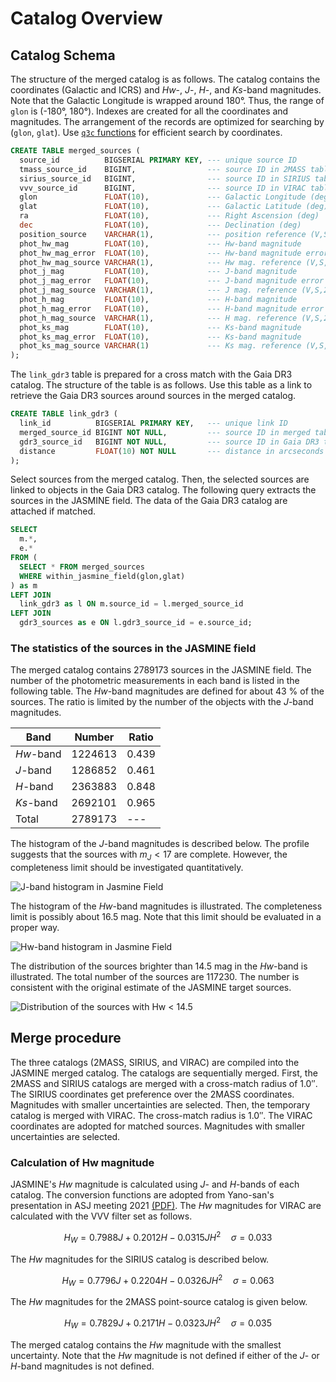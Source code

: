 # Catalog Overview
## Catalog Schema

The structure of the merged catalog is as follows. The catalog contains the coordinates (Galactic and ICRS) and _Hw_-, _J_-, _H_-, and _Ks_-band magnitudes. Note that the Galactic Longitude is wrapped around 180&deg;. Thus, the range of `glon` is (-180&deg;, 180&deg;). Indexes are created for all the coordinates and magnitudes. The arrangement of the records are optimized for searching by (`glon`, `glat`). Use [`q3c` functions][q3c] for efficient search by coordinates.

[q3c]: https://github.com/segasai/q3c

``` sql
CREATE TABLE merged_sources (
  source_id          BIGSERIAL PRIMARY KEY, --- unique source ID
  tmass_source_id    BIGINT,                --- source ID in 2MASS table
  sirius_source_id   BIGINT,                --- source ID in SIRIUS table
  vvv_source_id      BIGINT,                --- source ID in VIRAC table
  glon               FLOAT(10),             --- Galactic Longitude (deg)
  glat               FLOAT(10),             --- Galactic Latitude (deg)
  ra                 FLOAT(10),             --- Right Ascension (deg)
  dec                FLOAT(10),             --- Declination (deg)
  position_source    VARCHAR(1),            --- position reference (V,S,2)
  phot_hw_mag        FLOAT(10),             --- Hw-band magnitude
  phot_hw_mag_error  FLOAT(10),             --- Hw-band magnitude error
  phot_hw_mag_source VARCHAR(1),            --- Hw mag. reference (V,S,2)
  phot_j_mag         FLOAT(10),             --- J-band magnitude
  phot_j_mag_error   FLOAT(10),             --- J-band magnitude error
  phot_j_mag_source  VARCHAR(1),            --- J mag. reference (V,S,2)
  phot_h_mag         FLOAT(10),             --- H-band magnitude
  phot_h_mag_error   FLOAT(10),             --- H-band magnitude error
  phot_h_mag_source  VARCHAR(1),            --- H mag. reference (V,S,2)
  phot_ks_mag        FLOAT(10),             --- Ks-band magnitude
  phot_ks_mag_error  FLOAT(10),             --- Ks-band magnitude
  phot_ks_mag_source VARCHAR(1)             --- Ks mag. reference (V,S,2)
);
```

The `link_gdr3` table is prepared for a cross match with the Gaia DR3 catalog. The structure of the table is as follows. Use this table as a link to retrieve the Gaia DR3 sources around sources in the merged catalog.

``` sql
CREATE TABLE link_gdr3 (
  link_id          BIGSERIAL PRIMARY KEY,   --- unique link ID
  merged_source_id BIGINT NOT NULL,         --- source ID in merged table
  gdr3_source_id   BIGINT NOT NULL,         --- source ID in Gaia DR3 table
  distance         FLOAT(10) NOT NULL       --- distance in arcseconds
);
```

Select sources from the merged catalog. Then, the selected sources are linked to objects in the Gaia DR3 catalog. The following query extracts the sources in the JASMINE field. The data of the Gaia DR3 catalog are attached if matched.

``` sql
SELECT
  m.*,
  e.*
FROM (
  SELECT * FROM merged_sources
  WHERE within_jasmine_field(glon,glat)
) as m
LEFT JOIN
  link_gdr3 as l ON m.source_id = l.merged_source_id
LEFT JOIN
  gdr3_sources as e ON l.gdr3_source_id = e.source_id;
```


### The statistics of the sources in the JASMINE field

The merged catalog contains 2789173 sources in the JASMINE field. The number of the photometric measurements in each band is listed in the following table. The _Hw_-band magnitudes are defined for about 43 % of the sources. The ratio is limited by the number of the objects with the _J_-band magnitudes.

|Band|Number|Ratio|
|---|---|---|
|_Hw_-band|1224613|0.439|
|_J_-band |1286852|0.461|
|_H_-band |2363883|0.848|
|_Ks_-band|2692101|0.965|
|Total    |2789173|---|


The histogram of the _J_-band magnitudes is described below. The profile suggests that the sources with $m_J < 17$ are complete. However, the completeness limit should be investigated quantitatively.

![J-band histogram in Jasmine Field](./image/histogram_j-band_jasmine_field.png)


The histogram of the _Hw_-band magnitudes is illustrated. The completeness limit is possibly about 16.5 mag. Note that this limit should be evaluated in a proper way.

![Hw-band histogram in Jasmine Field](./image/histogram_hw-band_jasmine_field.png)

The distribution of the sources brighter than 14.5 mag in the _Hw_-band is illustrated. The total number of the sources are 117230. The number is consistent with the original estimate of the JASMINE target sources.

![Distribution of the sources with Hw < 14.5](./image/jasmine_field.png)

## Merge procedure

The three catalogs (2MASS, SIRIUS, and VIRAC) are compiled into the JASMINE merged catalog. The catalogs are sequentially merged. First, the 2MASS and SIRIUS catalogs are merged with a cross-match radius of 1.0&Prime;. The SIRIUS coordinates get preference over the 2MASS coordinates. Magnitudes with smaller uncertainties are selected. Then, the temporary catalog is merged with VIRAC. The cross-match radius is 1.0&Prime;. The VIRAC coordinates are adopted for matched sources. Magnitudes with smaller uncertainties are selected.


### Calculation of Hw magnitude

JASMINE's _Hw_ magnitude is calculated using _J_- and _H_-bands of each catalog. The conversion functions are adopted from Yano-san's presentation in ASJ meeting 2021 [(PDF)][V204a]. The _Hw_ magnitudes for VIRAC are calculated with the VVV filter set as follows.

[V204a]: http://jasmine.nao.ac.jp/doc/yano-20210913-V204a.pdf

$$
H_W = 0.7988 J + 0.2012 H -0.0315 JH^2 \quad \sigma=0.033
$$

The _Hw_ magnitudes for the SIRIUS catalog is described below.

$$
H_W = 0.7796 J + 0.2204 H -0.0326 JH^2 \quad \sigma=0.063
$$

The _Hw_ magnitudes for the 2MASS point-source catalog is given below.

$$
H_W = 0.7829 J + 0.2171 H -0.0323 JH^2 \quad \sigma=0.035
$$

The merged catalog contains the _Hw_ magnitude with the smallest uncertainty. Note that the _Hw_ magnitude is not defined if either of the _J_- or _H_-band magnitudes is not defined.
